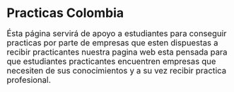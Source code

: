 <!DOCTYPE html>

<h1>Practicas Colombia</h1>

<font size=4>
 
Ésta página servirá de apoyo a estudiantes para conseguir practicas por parte de empresas que esten dispuestas a recibir practicantes nuestra pagina web esta pensada para que estudiantes practicantes encuentren empresas que necesiten de sus conocimientos y a su vez recibir practica profesional.  </font>
  
<div alingn="center"><p> <img src="https://www.qburst.com/images/responsive/company/career/workCulture.png" alt=""> </p></div>
